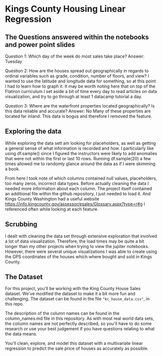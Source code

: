 
# Kings County Housing Linear Regression

## The Questions answered within the notebooks and power point slides
Question 1: Which day of the week do most sales take place?
Answer: Tuesday

Question 2: How are the houses spread out geographically in regards to ordinal variables such as grade, condition, number of floors, and view? I wanted to use the latitude and longitude data for something, so at this point I had to learn how to graph it. It may be worth noting here that on top of the Flatiron curriculum I set aside a bit of time every day to read articles on data visualization, and try to go through at least 1 datacamp tutorial a day.

Question 3: Where are the waterfront properties located geographically? Is this data reliable and accurate?
Answer: No
Many of these properties are located far inland. This data is bogus and therefore I removed the feature.

## Exploring the data

While exploring the data setI am looking for placeholders, as well as getting a general sense of what information is recorded and how. I particularly like using df.sample() since I figured the instructors were likely to add anomalies that were not within the first or last 10 rows. Running df.sample(20) a few times allowed me to randomly glance around the data as if I were skimming a book.

From here I took note of which columns contained null values, placeholders, too many zeros, incorrect data types.
Before actually cleaning the data I needed more information about each column. The project itself contained an additional file within the github repository, I just needed to load it. And Kings County Washington had a useful website https://info.kingcounty.gov/assessor/esales/Glossary.aspx?type=r#g I referenced often while looking at each feature.

## Scrubbing 
I dealt with cleaning the data set through extensive exploration that involved a lot of data visualization. Therefore, the load times may be quite a bit longer than my other projects when trying to view the jupiter notebooks.  However, there were several unique visualizations I was able to create using the GPS coordinates of the houses which where bought and sold in Kings County.  

## The Dataset

For this project, you'll be working with the King County House Sales dataset. We've modified the dataset to make it a bit more fun and challenging.  The dataset can be found in the file `"kc_house_data.csv"`, in this repo. 

The description of the column names can be found in the column_names.md file in this repository. As with most real world data sets, the coliumn names are not perfectly described, so you'll have to do some research or use your best judgement if you have questions relating to what the data means.

You'll clean, explore, and model this dataset with a multivariate linear regression to predict the sale price of houses as accurately as possible. 

